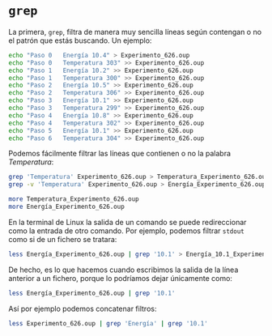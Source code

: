 # ``grep``

La primera, `grep`, filtra de manera
muy sencilla líneas según contengan o no el patrón que estás buscando. Un
ejemplo:

```bash
echo "Paso 0   Energía 10.4" > Experimento_626.oup
echo "Paso 0   Temperatura 303" >> Experimento_626.oup
echo "Paso 1   Energía 10.2" >> Experimento_626.oup
echo "Paso 1   Temperatura 300" >> Experimento_626.oup
echo "Paso 2   Energía 10.5" >> Experimento_626.oup
echo "Paso 2   Temperatura 306" >> Experimento_626.oup
echo "Paso 3   Energía 10.1" >> Experimento_626.oup
echo "Paso 3   Temperatura 299" >> Experimento_626.oup
echo "Paso 4   Energía 10.8" >> Experimento_626.oup
echo "Paso 4   Temperatura 302" >> Experimento_626.oup
echo "Paso 5   Energía 10.1" >> Experimento_626.oup
echo "Paso 6   Temperatura 304" >> Experimento_626.oup
```

Podemos fácilmente filtrar las líneas que contienen o no la palabra *Temperatura*:

```bash
grep 'Temperatura' Experimento_626.oup > Temperatura_Experimento_626.oup
grep -v 'Temperatura' Experimento_626.oup > Energía_Experimento_626.oup
```

```bash
more Temperatura_Experimento_626.oup
more Energía_Experimento_626.oup
```

En la terminal de Linux la salida de un comando se puede redireccionar como la
entrada de otro comando. Por ejemplo, podemos filtrar `stdout` como si de un
fichero se tratara:

```bash
less Energía_Experimento_626.oup | grep '10.1' > Energía_10.1_Experimento_626.oup
```

De hecho, es lo que hacemos cuando escribimos la salida de la línea anterior a
un fichero, porque lo podríamos dejar únicamente como:

```bash
less Energía_Experimento_626.oup | grep '10.1'
```

Así por ejemplo podemos concatenar filtros:

```bash
less Experimento_626.oup | grep 'Energía' | grep '10.1'
```

